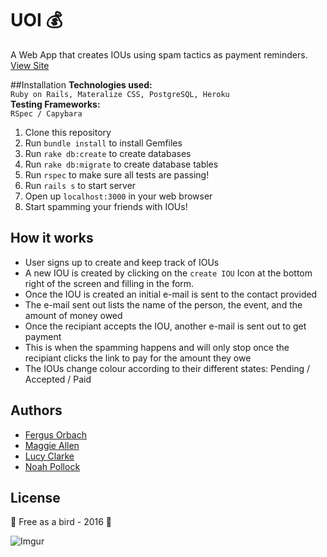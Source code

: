 UOI :moneybag:
======
A Web App that creates IOUs using spam tactics as payment reminders. [View Site](https://uoi.herokuapp.com/)

##Installation
**Technologies used:**
<br>
`Ruby on Rails, Materalize CSS, PostgreSQL, Heroku`
</br>
**Testing Frameworks:**
<br>
`RSpec / Capybara`

1. Clone this repository
2. Run `bundle install` to install Gemfiles
3. Run `rake db:create` to create databases
4. Run `rake db:migrate` to create database tables
5. Run `rspec` to make sure all tests are passing! 
5. Run `rails s` to start server
6. Open up `localhost:3000` in your web browser
7. Start spamming your friends with IOUs!

## How it works
- User signs up to create and keep track of IOUs 
- A new IOU is created by clicking on the `create IOU` Icon at the bottom right of the screen and filling in the form.
- Once the IOU is created an initial e-mail is sent to the contact provided
- The e-mail sent out lists the name of the person, the event, and the amount of money owed
- Once the recipiant accepts the IOU, another e-mail is sent out to get payment
- This is when the spamming happens and will only stop once the recipiant clicks the link to pay for the amount they owe
- The IOUs change colour according to their different states: Pending / Accepted / Paid

Authors
-------
 - [Fergus Orbach](https://github.com/gerauf)
 - [Maggie Allen](https://github.com/pixelandpage)
 - [Lucy Clarke](https://github.com/llcclarke)
 - [Noah Pollock](https//github.com/knowerlittle)

License
-------
:hatching_chick: Free as a bird - 2016 :hatched_chick:

![Imgur](http://i.imgur.com/F8jt95E.jpg)
